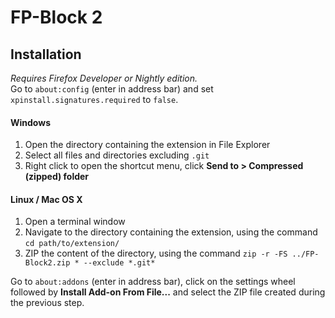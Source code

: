 # FP-Block 2

## Installation

*Requires Firefox Developer or Nightly edition.*  
Go to `about:config` (enter in address bar) and set `xpinstall.signatures.required` to `false`.

#### Windows
1. Open the directory containing the extension in File Explorer
2. Select all files and directories excluding `.git`
3. Right click to open the shortcut menu, click **Send to > Compressed (zipped) folder**

#### Linux / Mac OS X

1. Open a terminal window
2. Navigate to the directory containing the extension, using the command `cd path/to/extension/`
3. ZIP the content of the directory, using the command `zip -r -FS ../FP-Block2.zip * --exclude *.git*`

Go to `about:addons` (enter in address bar), click on the settings wheel followed by **Install Add-on From File...** and select the ZIP file created during the previous step.